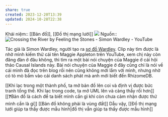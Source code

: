 ```yaml
---
share: true
created: 2023-12-20T13:39
updated: 2024-10-28T22:38
---
```

Khái niệm:: [[Bản đồ]], [[Đồ thị mạng lưới]]
![](https://i.imgur.com/WogLoGv.jpeg)
Nguồn:: ![Crossing the River by Feeling the Stones - Simon Wardley - YouTube](https://youtu.be/5AgCLanGSak?si=OLQDCpDRr6V7R__v&t=529)

Tác giả là Simon Wardley, người tạo ra [sơ đồ Wardley](https://learnwardleymapping.com/). Clip này tìm được là nhờ mình kiếm thử cái tên Maggie Appleton trên YouTube, xem chị này còn đăng đàn ở đâu không, thì tìm ra một bài nói chuyện của Maggie ở cái hội thảo Causal Islands này. Bài nói chuyện của Maggie ở đây cũng chỉ là nói về cái mình đã đọc trên blog rồi nên cũng không mới lắm với mình, nhưng nhờ có tò mò bấm vào cái danh sách phát mà anh mới biết đến RhizomeDB.

[[Khi lạc trong một thành phố, ta mở bản đồ lên coi và định vị được bức tranh tổng thể. Khi lạc trong code, ta mở UML lên và càng thấy rối hơn]]
[[❓Bản đồ là cách để ta biết mình cần gì khi còn chưa cảm nhận được thứ mình cần là gì]]
[[Bản đồ không phải là vùng đất]]
Dẫu vậy, [[Đồ thị mạng lưới giúp ta thấy được mẫu hình|đồ thị vẫn giúp ta thấy được mẫu hình]]